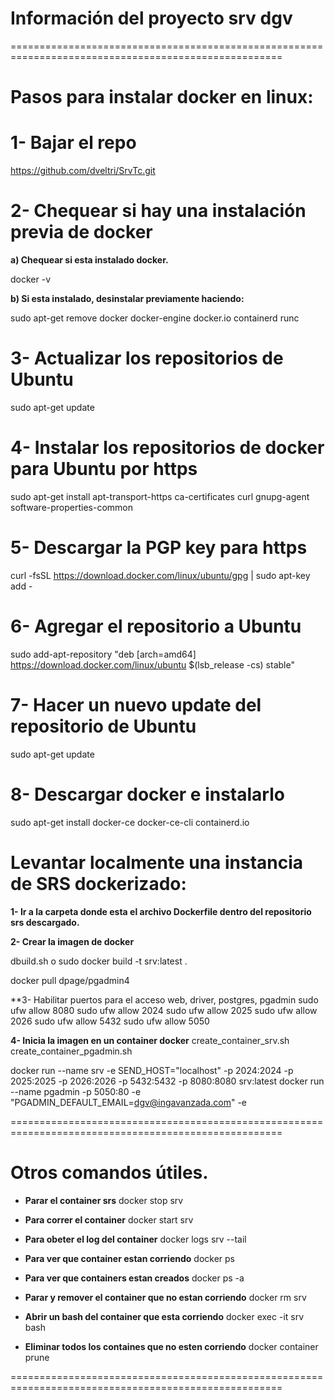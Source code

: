 # Información del proyecto srv dgv

=====================================================================================================

# Pasos para instalar docker en linux:

# 1- Bajar el repo
https://github.com/dveltri/SrvTc.git

# 2- Chequear si hay una instalación previa de docker
**a) Chequear si esta instalado docker.**
  
docker -v

**b) Si esta instalado, desinstalar previamente haciendo:**
  
sudo apt-get remove docker docker-engine docker.io containerd runc

# 3- Actualizar los repositorios de Ubuntu
  
sudo apt-get update

# 4- Instalar los repositorios de docker para Ubuntu por https
  
sudo apt-get install apt-transport-https ca-certificates curl gnupg-agent software-properties-common      

# 5- Descargar la PGP key para https
  
curl -fsSL https://download.docker.com/linux/ubuntu/gpg | sudo apt-key add -

# 6- Agregar el repositorio a Ubuntu
  
sudo add-apt-repository "deb [arch=amd64] https://download.docker.com/linux/ubuntu $(lsb_release -cs) stable"

# 7- Hacer un nuevo update del repositorio de Ubuntu

sudo apt-get update

# 8- Descargar docker e instalarlo

sudo apt-get install docker-ce docker-ce-cli containerd.io

# Levantar localmente una instancia de SRS dockerizado:

**1- Ir a la carpeta donde esta el archivo Dockerfile dentro del repositorio srs descargado.**

**2- Crear la imagen de docker** 

dbuild.sh   o   sudo docker build -t srv:latest .

docker pull dpage/pgadmin4

**3- Habilitar puertos para el acceso web, driver, postgres, pgadmin
   sudo ufw allow 8080
   sudo ufw allow 2024
   sudo ufw allow 2025
   sudo ufw allow 2026
   sudo ufw allow 5432
   sudo ufw allow 5050

**4- Inicia la imagen en un container docker**
   create_container_srv.sh
   create_container_pgadmin.sh

   docker run --name srv -e SEND_HOST="localhost" -p 2024:2024 -p 2025:2025 -p 2026:2026 -p 5432:5432 -p 8080:8080 srv:latest
   docker run --name pgadmin -p 5050:80 -e "PGADMIN_DEFAULT_EMAIL=dgv@ingavanzada.com" -e

=====================================================================================================

# Otros comandos útiles. 

- **Parar el container srs** 
    docker stop srv

- **Para correr el container** 
    docker start srv

- **Para obeter el log del container**
    docker logs srv --tail

- **Para ver que container estan corriendo**
    docker ps

- **Para ver que containers estan creados**
    docker ps -a

- **Parar y remover el container que no estan corriendo**
    docker rm srv

- **Abrir un bash del container que esta corriendo**
    docker exec -it srv bash

- **Eliminar todos los containes que no esten corriendo**
    docker container prune

=====================================================================================================
